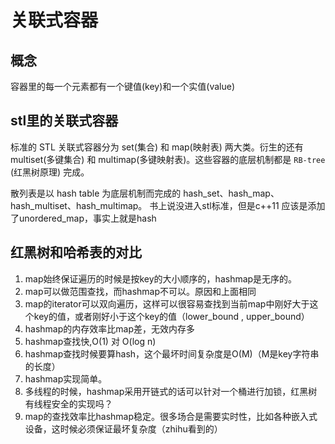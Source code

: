 # 关联式容器

## 概念

容器里的每一个元素都有一个键值(key)和一个实值(value)

## stl里的关联式容器

标准的 STL 关联式容器分为 set(集合) 和 map(映射表) 两大类。衍生的还有 multiset(多键集合) 和 multimap(多键映射表)。这些容器的底层机制都是 `RB-tree` (红黑树原理) 完成。

散列表是以 hash table 为底层机制而完成的 hash_set、hash_map、hash_multiset、hash_multimap。 书上说没进入stl标准，但是c++11 应该是添加了unordered_map，事实上就是hash



## 红黑树和哈希表的对比

1. map始终保证遍历的时候是按key的大小顺序的，hashmap是无序的。
2. map可以做范围查找，而hashmap不可以。原因和上面相同
3. map的iterator可以双向遍历，这样可以很容易查找到当前map中刚好大于这个key的值，或者刚好小于这个key的值（lower_bound , upper_bound）
4. hashmap的内存效率比map差，无效内存多
5. hashmap查找快,O(1) 对 O(log n)
6. hashmap查找时候要算hash，这个最坏时间复杂度是O(M)（M是key字符串的长度）
7. hashmap实现简单。
8. 多线程的时候，hashmap采用开链式的话可以针对一个桶进行加锁，红黑树有线程安全的实现吗？
9. map的查找效率比hashmap稳定。很多场合是需要实时性，比如各种嵌入式设备，这时候必须保证最坏复杂度（zhihu看到的）
